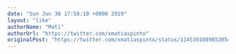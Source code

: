 ```yaml
---
date: "Sun Jun 30 17:58:10 +0000 2019"
layout: "like"
authorName: "Mati"
authorUrl: "https://twitter.com/xmatiaspinto"
originalPost: "https://twitter.com/xmatiaspinto/status/1145391089853054976"
---
```

